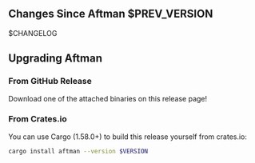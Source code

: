 ## Changes Since Aftman $PREV_VERSION
$CHANGELOG

## Upgrading Aftman

### From GitHub Release
Download one of the attached binaries on this release page!

### From Crates.io
You can use Cargo (1.58.0+) to build this release yourself from crates.io:

```bash
cargo install aftman --version $VERSION
```